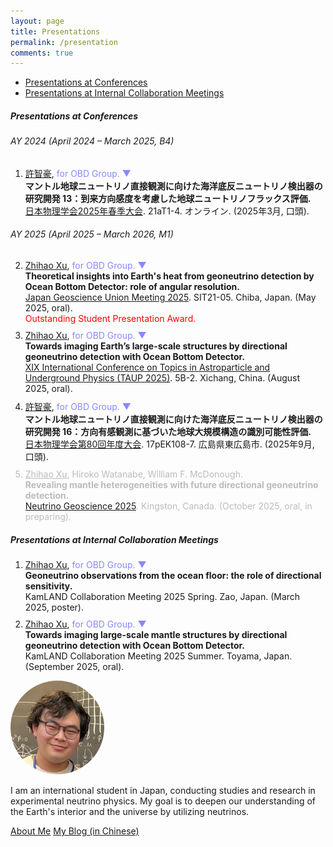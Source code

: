 ```yaml
---
layout: page
title: Presentations
permalink: /presentation
comments: true
---
```

<style>
  li {
    margin-bottom: 10px;
  }

  .no-margin-list li {
    margin-bottom: 0;
  }
  
  details summary::-webkit-details-marker {
    display: none;
  }
  details[open] > summary::after {
    content: " ▲";
    color: #8888ff;
  }
  details:not([open]) > summary::after {
    content: " ▼";
    color: #8888ff;
  }
  
</style>

<div class="row justify-content-between">
<div class="col-md-8 pr-5">

<ul class="list-unstyled no-margin-list">
  <li><a href="#conf" class="text-decoration-none">Presentations at Conferences</a></li>
  <li><a href="#internal" class="text-decoration-none">Presentations at Internal Collaboration Meetings</a></li>
</ul>

<h5 id="conf">Presentations at Conferences</h5>
<h6 id="conf-2024">AY 2024 (April 2024 – March 2025, B4)</h6>

<ol>
  <li>
    <u>許智豪</u>, 
    <details style="display: inline;">
      <summary style="color: #8888ff; cursor: pointer; text-decoration: none; display: inline;">
      for OBD Group.
      </summary>
      <span>
      井上邦雄, 渡辺寛子, 酒井汰一, 荒木拓登, 大野建, Simran Chauhan, 小野隆伸, William McDonough, 上木賢太, 阿部なつ江, 櫻井紀旭, 許正憲, 荒木英一郎, 笠谷貴史, 吉田弘.
    </span></details>
    <span><b>マントル地球ニュートリノ直接観測に向けた海洋底反ニュートリノ検出器の研究開発 13：到来方向感度を考慮した地球ニュートリノフラックス評価. </b></span><br>
    <span><a href="https://onsite.gakkai-web.net/jps/jps_search/2025sp/data2/html/programsj.html#:~:text=%E3%83%9E%E3%83%B3%E3%83%88%E3%83%AB%E5%9C%B0%E7%90%83%E3%83%8B%E3%83%A5%E3%83%BC%E3%83%88%E3%83%AA%E3%83%8E%E7%9B%B4%E6%8E%A5%E8%A6%B3%E6%B8%AC%E3%81%AB%E5%90%91%E3%81%91%E3%81%9F%E6%B5%B7%E6%B4%8B%E5%BA%95%E5%8F%8D%E3%83%8B%E3%83%A5%E3%83%BC%E3%83%88%E3%83%AA%E3%83%8E%E6%A4%9C%E5%87%BA%E5%99%A8%E3%81%AE%E7%A0%94%E7%A9%B6%E9%96%8B%E7%99%BA%2013%EF%BC%9A%E5%88%B0%E6%9D%A5%E6%96%B9%E5%90%91%E6%84%9F%E5%BA%A6%E3%82%92%E8%80%83%E6%85%AE%E3%81%97%E3%81%9F%E5%9C%B0%E7%90%83%E3%83%8B%E3%83%A5%E3%83%BC%E3%83%88%E3%83%AA%E3%83%8E%E3%83%95%E3%83%A9%E3%83%83%E3%82%AF%E3%82%B9%E8%A9%95%E4%BE%A1%E3%80%80%EF%BC%8820%E5%88%86%EF%BC%89" target="_blank">日本物理学会2025年春季大会</a>. 21aT1-4. オンライン. (2025年3月, 口頭).</span>
  </li>
</ol>

<h6 id="conf-2025">AY 2025 (April 2025 – March 2026, M1)</h6>
<ol start="2">
  <li>
    <u>Zhihao Xu</u>, 
    <details style="display: inline;">
      <summary style="color: #8888ff; cursor: pointer; text-decoration: none; display: inline;">
      for OBD Group.
      </summary>
      <span>
      Kunio Inoue, Hiroko Watanabe, Taichi Sakai, Takumi Araki, Takeru Ohno, Simran Chauhan, Takanobu Ono, William F. McDonough.
    </span></details>
    <span><b>Theoretical insights into Earth's heat from geoneutrino detection by Ocean Bottom Detector: role of angular resolution. </b></span><br>
    <span><a href="https://confit.atlas.jp/guide/event/jpgu2025/subject/SIT21-05/detail" target="_blank">Japan Geoscience Union Meeting 2025</a>. SIT21-05. Chiba, Japan. (May 2025, oral).</span><br>
    <span style="color: red">Outstanding Student Presentation Award.</span>
  </li>
  <li>
    <u>Zhihao Xu</u>, 
    <details style="display: inline;">
      <summary style="color: #8888ff; cursor: pointer; text-decoration: none; display: inline;">
      for OBD Group.
      </summary>
      <span>
      Takumi Araki, Simran Chauhan, Lyla Choi, Brian C. Crow, Max A.A. Dornfest, Stephen T. Dye, John Graham, Kunio Inoue, John G. Learned, Viacheslav A. Li, William F. McDonough, Takeru Ohno, Takanobu Ono, Taichi Sakai, Jackson Seligman, Nathan Sibert, David Vartanyan, Hiroko Watanabe, Jeffrey Yepez.
    </span></details>
    <span><b>Towards imaging Earth’s large-scale structures by directional geoneutrino detection with Ocean Bottom Detector. </b></span><br>
    <span><a href="https://indico-cdex.ep.tsinghua.edu.cn/event/175/contributions/2463/" target="_blank">XIX International Conference on Topics in Astroparticle and Underground Physics (TAUP 2025)</a>. 5B-2. Xichang, China. (August 2025, oral).</span>
  </li>
  <li>
    <u>許智豪</u>, 
    <details style="display: inline;">
      <summary style="color: #8888ff; cursor: pointer; text-decoration: none; display: inline;">
      for OBD Group.
      </summary>
      <span>
      荒木拓登, Simran Chauhan, Lyla Choi, Brian C. Crow, Max A.A. Dornfest, Stephen T. Dye, John Graham, 井上邦雄, John G. Learned, Viacheslav A. Li, William F. McDonough, 大野建, 小野隆伸, 酒井汰一, Jackson Seligman, Nathan Sibert, David Vartanyan, 渡辺寛子, Jeffrey Yepez.
    </span></details>
    <span><b>マントル地球ニュートリノ直接観測に向けた海洋底反ニュートリノ検出器の研究開発 16：方向有感観測に基づいた地球大規模構造の識別可能性評価. </b></span><br>
    <span><a href="https://onsite.gakkai-web.net/jps/jps_search/2025au/data2/html/programsj.html#:~:text=%E3%83%9E%E3%83%B3%E3%83%88%E3%83%AB%E5%9C%B0%E7%90%83%E3%83%8B%E3%83%A5%E3%83%BC%E3%83%88%E3%83%AA%E3%83%8E%E7%9B%B4%E6%8E%A5%E8%A6%B3%E6%B8%AC%E3%81%AB%E5%90%91%E3%81%91%E3%81%9F%E6%B5%B7%E6%B4%8B%E5%BA%95%E5%8F%8D%E3%83%8B%E3%83%A5%E3%83%BC%E3%83%88%E3%83%AA%E3%83%8E%E6%A4%9C%E5%87%BA%E5%99%A8%E3%81%AE%E7%A0%94%E7%A9%B6%E9%96%8B%E7%99%BA%2016%3A%E6%96%B9%E5%90%91%E6%9C%89%E6%84%9F%E8%A6%B3%E6%B8%AC%E3%81%AB%E5%9F%BA%E3%81%A5%E3%81%84%E3%81%9F%E5%9C%B0%E7%90%83%E5%A4%A7%E8%A6%8F%E6%A8%A1%E6%A7%8B%E9%80%A0%E3%81%AE%E8%AD%98%E5%88%A5%E5%8F%AF%E8%83%BD%E6%80%A7%E8%A9%95%E4%BE%A1" target="_blank">日本物理学会第80回年度大会</a>. 17pEK108-7. 広島県東広島市. (2025年9月, 口頭).</span><br>
  </li>
  <li style="color: #bbbbbb;">
    <u>Zhihao Xu</u>, Hiroko Watanabe, William F. McDonough.<br>
    <span><b>Revealing mantle heterogeneities with future directional geoneutrino detection. </b></span><br>
    <span><a href="https://indico.global/event/14476/" target="_blank">Neutrino Geoscience 2025</a>. Kingston, Canada. (October 2025, oral, in preparing).</span>
  </li>
</ol>


<h5 id="internal">Presentations at Internal Collaboration Meetings</h5>
<ol>
  <li>
    <u>Zhihao Xu</u>, 
    <details style="display: inline;">
      <summary style="color: #8888ff; cursor: pointer; text-decoration: none; display: inline;">
      for OBD Group.
      </summary>
      <span>
      Kunio Inoue, Hiroko Watanabe, Taichi Sakai, Takumi Araki, Takeru Ohno, Simran Chauhan, Takanobu Ono, William F. McDonough, Kenta Ueki, Natsue Abe, Noriaki Sakurai, Masanori Kyo, Eiichiro Araki, Takafumi Kasaya, Hiroshi Yoshida.
    </span></details>
    <span><b>Geoneutrino observations from the ocean floor: the role of directional sensitivity. </b></span><br>
    <span>KamLAND Collaboration Meeting 2025 Spring. Zao, Japan. (March 2025, poster).</span>
  </li>
  <li>
    <u>Zhihao Xu</u>, 
    <details style="display: inline;">
      <summary style="color: #8888ff; cursor: pointer; text-decoration: none; display: inline;">
      for OBD Group.
      </summary>
      <span>
      Takumi Araki, Simran Chauhan, Lyla Choi, Brian C. Crow, Max A.A. Dornfest, Stephen T. Dye, John Graham, Kunio Inoue, John G. Learned, Viacheslav A. Li, William F. McDonough, Takeru Ohno, Takanobu Ono, Taichi Sakai, Jackson Seligman, Nathan Sibert, David Vartanyan, Hiroko Watanabe, Jeffrey Yepez.
    </span></details>
    <span><b>Towards imaging large-scale mantle structures by directional geoneutrino detection with Ocean Bottom Detector. </b></span><br>
    <span>KamLAND Collaboration Meeting 2025 Summer. Toyama, Japan. (September 2025, oral).</span>
  </li>
</ol>

</div>

<div class="col-md-4">

<div class="sticky-top sticky-top-80">
<img src="assets/images/ZhihaoXu.png" alt="Zhihao Xu" style="width: 150px; border-radius: 50%; margin: 0 auto;"><br>
  <p>I am an international student in Japan, conducting studies and research in experimental neutrino physics.
    My goal is to deepen our understanding of the Earth's interior and the universe by utilizing neutrinos.</p>
<a target="_blank" href="https://kyochigo.github.io/about" class="btn btn-danger">About Me</a>
<a target="_blank" href="https://kyochigo.com/" class="btn btn-warning">My Blog (in Chinese)</a>
</div>

</div>
</div>
